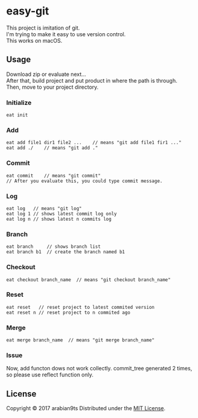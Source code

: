 easy-git
======================
This project is imitation of git.  
I'm trying to make it easy to use version control.  
This works on macOS.


Usage
------
Download zip or evaluate next...  
After that, build project and put product in where the path is through.  
Then, move to your project directory.

### Initialize ###
    eat init


### Add ###
    eat add file1 dir1 file2 ...    // means "git add file1 fir1 ..."
    eat add ./    // means "git add ."


### Commit ###
    eat commit    // means "git commit"
    // After you evaluate this, you could type commit message.


### Log ###
    eat log   // means "git log"
    eat log 1 // shows latest commit log only
    eat log n // shows latest n commits log

### Branch ###
    eat branch     // shows branch list
    eat branch b1  // create the branch named b1

### Checkout ###
    eat checkout branch_name  // means "git checkout branch_name"

### Reset ###
    eat reset   // reset project to latest commited version
    eat reset n // reset project to n commited ago

### Merge ###
    eat merge branch_name  // means "git merge branch_name"

### Issue ###
Now, add functon dows not work collectly.
commit_tree generated 2 times, so please use reflect function only.

License
----------
Copyright &copy; 2017 arabian9ts
Distributed under the [MIT License][mit].

[MIT]: http://www.opensource.org/licenses/mit-license.php
